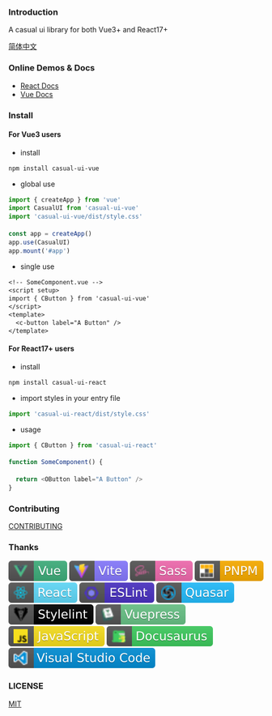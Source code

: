 ### Introduction

A casual ui library for both Vue3+ and React17+

[简体中文](./README.zh-cn.md)

### Online Demos & Docs

* [React Docs](https://casual-ui-react.donsen.site/)
* [Vue Docs](https://casual-ui-vue.donsen.site/)

### Install

#### For Vue3 users

* install 

```sh
npm install casual-ui-vue
```

* global use

```js
import { createApp } from 'vue'
import CasualUI from 'casual-ui-vue'
import 'casual-ui-vue/dist/style.css'

const app = createApp()
app.use(CasualUI)
app.mount('#app')
```

* single use

```vue
<!-- SomeComponent.vue -->
<script setup>
import { CButton } from 'casual-ui-vue'
</script>
<template>
  <c-button label="A Button" />
</template>
```
#### For React17+ users

* install

```sh
npm install casual-ui-react
```

* import styles in your entry file

```js
import 'casual-ui-react/dist/style.css'
```

* usage

```js
import { CButton } from 'casual-ui-react'

function SomeComponent() {

  return <OButton label="A Button" />
}
```

### Contributing

[CONTRIBUTING](./CONTRIBUTING.md)

### Thanks

![Vue](./badges/vue.svg)
![Vite](./badges/vite.svg)
![Sass](./badges/sass.svg)
![PNPM](./badges/pnpm.svg)
![React](./badges/react.svg)
![ESLint](./badges/eslint.svg)
![Quasar](./badges/quasar.svg)
![Stylelint](./badges/stylelint.svg)
![Vuepress](./badges/vuepress.svg)
![Javascript](./badges/javascript.svg)
![Docusaurus](./badges/docusaurus.svg)
![VSCode](./badges/vscode.svg)

### LICENSE

[MIT](./LICENSE)